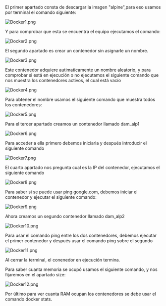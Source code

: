 El primer apartado consta de descargar la imagen "alpine",para eso usamos por terminal el comando siguiente:

![Docker1.png](Fotos/Docker1.png)

Y para comprobar que esta se encuentra el equipo ejecutamos el comando:

![Docker2.png](Fotos/Docker2.png)


El segundo apartado es crear un contenedor sin asignarle un nombre.

![Docker3.png](Fotos/Docker3.png)

Este contenedor adquiere autimaticamente un nombre aleatorio, y para comprobar si está en ejecución o no ejecutamos el siguiente comando que nos muestra los contenedores activos, el cual está vacío

![Docker4.png](Fotos/Docker4.png)

Para obtener el nombre usamos el siguiente comando que muestra todos los contenedores:

![Docker5.png](Fotos/Docker5.png)

Para el tercer apartado creamos un contenedor llamado dam_alp1

![Docker6.png](Fotos/Docker6.png)

Para acceder a ella primero debemos iniciarla y después introducir el siguiente comando

![Docker7.png](Fotos/Docker7.png)

El cuarto apartado nos pregunta cual es la IP del contenedor, ejecutamos el siguiente comando

![Docker8.png](Fotos/Docker8.png)

Para saber si se puede usar ping google.com, debemos iniciar el contenedor y ejecutar el siguiente comando:

![Docker9.png](Fotos/Docker9.png)

Ahora creamos un segundo contenedor llamado dam_alp2

![Docker10.png](Fotos/Docker10.png)

Para usar el comando ping entre los dos contenedores, debemos ejecutar el primer contenedor y después usar el comando ping sobre el segundo

![Docker11.png](Fotos/Docker11.png)

Al cerrar la terminal, el conenedor en ejecución termina.

Para saber cuanta memoria se ocupó usamos el siguiente comando, y nos fijaremos en el apartado size:

![Docker12.png](Fotos/Docker12.png)

Por último para ver cuanta RAM ocupan los contenedores se debe usar el comando docker stats.

